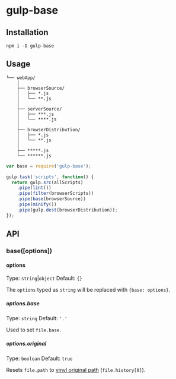 # gulp-base

## Installation

```shell
npm i -D gulp-base
```

## Usage

```
└── webApp/
    │
    ├── browserSource/
    │   ├── *.js
    │   └── **.js
    │
    ├── serverSource/
    │   ├── ***.js
    │   └── ****.js
    │
    ├── browserDistribution/
    │   ├── *.js
    │   └── **.js
    │
    ├── *****.js
    └── ******.js
```

```javascript
var base = require('gulp-base');

gulp.task('scripts', function() {
  return gulp.src(allScripts)
    .pipe(lint())
    .pipe(filter(browserScripts))
    .pipe(base(browserSource))
    .pipe(minify())
    .pipe(gulp.dest(browserDistribution));
});
```

## API

### base([options])

#### options

Type: `string`|`object`
Default: `{}`

The `options` typed as `string` will be replaced with `{base: options}`.

##### options.base

Type: `string`
Default: `'.'`

Used to set `file.base`.

##### options.original

Type: `boolean`
Default: `true`

Resets `file.path` to [vinyl original path](https://github.com/gulpjs/vinyl#history) (`file.history[0]`).
